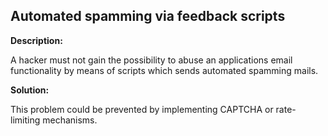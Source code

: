 Automated spamming via feedback scripts
-------

**Description:**

A hacker must not gain the possibility to abuse an applications email functionality by
means of scripts which sends automated spamming mails.


**Solution:**

This problem could be prevented by implementing CAPTCHA or rate-limiting mechanisms.

